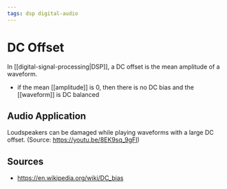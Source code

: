 ```yaml
---
tags: dsp digital-audio
---
```


# DC Offset

In [[digital-signal-processing|DSP]], a DC offset is the mean amplitude of a waveform.

- if the mean [[amplitude]] is 0, then there is no DC bias and the [[waveform]] is DC balanced

## Audio Application

Loudspeakers can be damaged while playing waveforms with a large DC offset. (Source: <https://youtu.be/8EK9sq_9gFI>)

## Sources

- <https://en.wikipedia.org/wiki/DC_bias>
